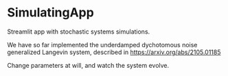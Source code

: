 # SimulatingApp

Streamlit app with stochastic systems simulations.

We have so far implemented the underdamped dychotomous noise generalized Langevin system, described in https://arxiv.org/abs/2105.01185

Change parameters at will, and watch the system evolve.


